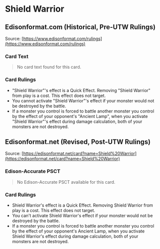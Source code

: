 # Shield Warrior

## Edisonformat.com (Historical, Pre-UTW Rulings)

Source: [https://www.edisonformat.com/rulings](https://www.edisonformat.com/rulings)

### Card Text

> No card text found for this card.

### Card Rulings

*   "Shield Warrior"'s effect is a Quick Effect. Removing "Shield Warrior" from play is a cost. This effect does not target.
*   You cannot activate "Shield Warrior"'s effect if your monster would not be destroyed by the battle.
*   If a monster you control is forced to battle another monster you control by the effect of your opponent's "Ancient Lamp", when you activate "Shield Warrior"'s effect during damage calculation, both of your monsters are not destroyed.

## Edisonformat.net (Revised, Post-UTW Rulings)

Source: [https://edisonformat.net/card?name=Shield%20Warrior](https://edisonformat.net/card?name=Shield%20Warrior)

### Edison-Accurate PSCT

> No Edison-Accurate PSCT available for this card.

### Card Rulings

*   Shield Warrior's effect is a Quick Effect. Removing Shield Warrior from play is a cost. This effect does not target.
*   You can't activate Shield Warrior's effect if your monster would not be destroyed by the battle.
*   If a monster you control is forced to battle another monster you control by the effect of your opponent's Ancient Lamp, when you activate Shield Warrior's effect during damage calculation, both of your monsters are not destroyed.
            